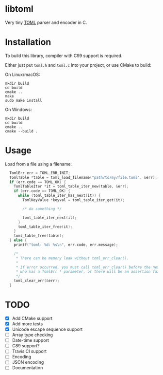 # libtoml
Very tiny [TOML](https://github.com/toml-lang/toml) parser and encoder in C.

# Installation

To build this library, compiler with C99 support is required.

Either just put `toml.h` and `toml.c` into your project, or use CMake to build:

On Linux/macOS:

    mkdir build
    cd build
    cmake ..
    make
    sudo make install

On Windows:

    mkdir build
    cd build
    cmake ..
    cmake --build .

# Usage

Load from a file using a filename:
```c
  TomlErr err = TOML_ERR_INIT;
  TomlTable *table = toml_load_filename("path/to/my/file.toml", &err);
  if (err.code == TOML_OK) {
    TomlTableIter *it = toml_table_iter_new(table, &err);
    if (err.code == TOML_OK) {
      while (toml_table_iter_has_next(it)) {
        TomlKeyValue *keyval = toml_table_iter_get(it);

        /* do something */

        toml_table_iter_next(it);
      }
      toml_table_iter_free(it);
    }
    toml_table_free(table);
  } else {
    printf("toml: %d: %s\n", err.code, err.message);

    /*
     * There can be memory leak without toml_err_clear().
     *
     * If error occurred, you must call toml_err_clear() before the next call
     * who has a TomlErr * parameter, or there will be an assertion failure.
     */
    toml_clear_err(&err);
  }
```

# TODO

- [x] Add CMake support
- [x] Add more tests
- [x] Unicode escape sequence support
- [ ] Array type checking
- [ ] Date-time support
- [ ] C89 support?
- [ ] Travis CI support
- [ ] Encoding
- [ ] JSON encoding
- [ ] Documentation
